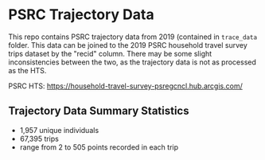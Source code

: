 # PSRC Trajectory Data

This repo contains PSRC trajectory data from 2019 (contained in `trace_data` folder. This data can be joined to the 2019 PSRC household travel survey trips dataset by the "recid" column. There may be some slight inconsistencies between the two, as the trajectory data is not as processed as the HTS.

PSRC HTS: https://household-travel-survey-psregcncl.hub.arcgis.com/ 

## Trajectory Data Summary Statistics
- 1,957 unique individuals
- 67,395 trips
- range from 2 to 505 points recorded in each trip

